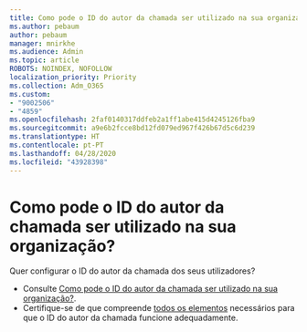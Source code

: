 ```yaml
---
title: Como pode o ID do autor da chamada ser utilizado na sua organização
ms.author: pebaum
author: pebaum
manager: mnirkhe
ms.audience: Admin
ms.topic: article
ROBOTS: NOINDEX, NOFOLLOW
localization_priority: Priority
ms.collection: Adm_O365
ms.custom:
- "9002506"
- "4859"
ms.openlocfilehash: 2faf0140317ddfeb2a1ff1abe415d4245126fba9
ms.sourcegitcommit: a9e6b2fcce8bd12fd079ed967f426b67d5c6d239
ms.translationtype: HT
ms.contentlocale: pt-PT
ms.lasthandoff: 04/28/2020
ms.locfileid: "43928398"
---
```

# <a name="how-can-caller-id-be-used-in-your-organization"></a>Como pode o ID do autor da chamada ser utilizado na sua organização?

Quer configurar o ID do autor da chamada dos seus utilizadores?

- Consulte [Como pode o ID do autor da chamada ser utilizado na sua organização?](https://docs.microsoft.com/microsoftteams/how-can-caller-id-be-used-in-your-organization).
- Certifique-se de que compreende [todos os elementos](https://docs.microsoft.com/microsoftteams/more-about-calling-line-id-and-calling-party-name) necessários para que o ID do autor da chamada funcione adequadamente.
